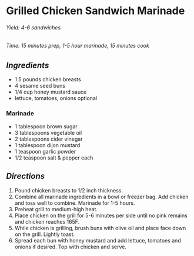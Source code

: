 # Grilled Chicken Sandwich Marinade

######  Yield: 4-6 sandwiches
######  Time:  15 minutes prep, 1-5 hour marinade, 15 minutes cook

##  *Ingredients*
- 1.5 pounds chicken breasts
- 4 sesame seed buns
- 1/4 cup honey mustard sauce
- lettuce, tomatoes, onions optional

### Marinade
- 1 tablespoon brown sugar
- 3 tablespoons vegetable oil
- 2 tablespoons cider vinegar
- 1 tablespoon dijon mustard
- 1 teaspoon garlic powder
- 1/2 teaspoon salt & pepper each 

##  *Directions*
1. Pound chicken breasts to 1/2 inch thickness.
2. Combine all marinade ingredients in a bowl or freezer bag. Add chicken and toss well to combine. Marinade for 1-5 hours.
3. Preheat grill to medium-high heat.
4. Place chicken on the grill for 5-6 minutes per side until no pink remains and chicken reaches 165F.
5. While chicken is grilling, brush buns with olive oil and place face down on the grill. Lightly toast.
6. Spread each bun with honey mustard and add lettuce, tomatoes and onions if desired. Top with chicken and serve.